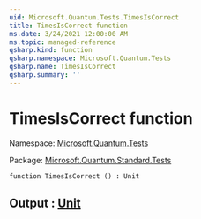 ```yaml
---
uid: Microsoft.Quantum.Tests.TimesIsCorrect
title: TimesIsCorrect function
ms.date: 3/24/2021 12:00:00 AM
ms.topic: managed-reference
qsharp.kind: function
qsharp.namespace: Microsoft.Quantum.Tests
qsharp.name: TimesIsCorrect
qsharp.summary: ''
---
```


# TimesIsCorrect function

Namespace: [Microsoft.Quantum.Tests](xref:Microsoft.Quantum.Tests)

Package: [Microsoft.Quantum.Standard.Tests](https://nuget.org/packages/Microsoft.Quantum.Standard.Tests)




```qsharp
function TimesIsCorrect () : Unit
```


## Output : [Unit](xref:microsoft.quantum.lang-ref.unit)

